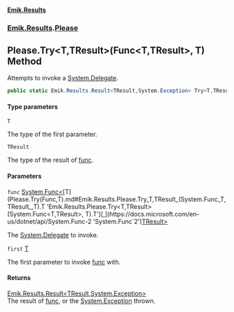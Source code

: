 #### [Emik.Results](index.md 'index')
### [Emik.Results](Emik.Results.md 'Emik.Results').[Please](Please.md 'Emik.Results.Please')

## Please.Try<T,TResult>(Func<T,TResult>, T) Method

Attempts to invoke a [System.Delegate](https://docs.microsoft.com/en-us/dotnet/api/System.Delegate 'System.Delegate').

```csharp
public static Emik.Results.Result<TResult,System.Exception> Try<T,TResult>(System.Func<T,TResult> func, T first);
```
#### Type parameters

<a name='Emik.Results.Please.Try_T,TResult_(System.Func_T,TResult_,T).T'></a>

`T`

The type of the first parameter.

<a name='Emik.Results.Please.Try_T,TResult_(System.Func_T,TResult_,T).TResult'></a>

`TResult`

The type of the result of [func](Please.Try(Func,T).md#Emik.Results.Please.Try_T,TResult_(System.Func_T,TResult_,T).func 'Emik.Results.Please.Try<T,TResult>(System.Func<T,TResult>, T).func').
#### Parameters

<a name='Emik.Results.Please.Try_T,TResult_(System.Func_T,TResult_,T).func'></a>

`func` [System.Func&lt;](https://docs.microsoft.com/en-us/dotnet/api/System.Func-2 'System.Func`2')[T](Please.Try(Func,T).md#Emik.Results.Please.Try_T,TResult_(System.Func_T,TResult_,T).T 'Emik.Results.Please.Try<T,TResult>(System.Func<T,TResult>, T).T')[,](https://docs.microsoft.com/en-us/dotnet/api/System.Func-2 'System.Func`2')[TResult](Please.Try(Func,T).md#Emik.Results.Please.Try_T,TResult_(System.Func_T,TResult_,T).TResult 'Emik.Results.Please.Try<T,TResult>(System.Func<T,TResult>, T).TResult')[&gt;](https://docs.microsoft.com/en-us/dotnet/api/System.Func-2 'System.Func`2')

The [System.Delegate](https://docs.microsoft.com/en-us/dotnet/api/System.Delegate 'System.Delegate') to invoke.

<a name='Emik.Results.Please.Try_T,TResult_(System.Func_T,TResult_,T).first'></a>

`first` [T](Please.Try(Func,T).md#Emik.Results.Please.Try_T,TResult_(System.Func_T,TResult_,T).T 'Emik.Results.Please.Try<T,TResult>(System.Func<T,TResult>, T).T')

The first parameter to invoke [func](Please.Try(Func,T).md#Emik.Results.Please.Try_T,TResult_(System.Func_T,TResult_,T).func 'Emik.Results.Please.Try<T,TResult>(System.Func<T,TResult>, T).func') with.

#### Returns
[Emik.Results.Result&lt;](Result_TOk,TErr_.md 'Emik.Results.Result<TOk,TErr>')[TResult](Please.Try(Func,T).md#Emik.Results.Please.Try_T,TResult_(System.Func_T,TResult_,T).TResult 'Emik.Results.Please.Try<T,TResult>(System.Func<T,TResult>, T).TResult')[,](Result_TOk,TErr_.md 'Emik.Results.Result<TOk,TErr>')[System.Exception](https://docs.microsoft.com/en-us/dotnet/api/System.Exception 'System.Exception')[&gt;](Result_TOk,TErr_.md 'Emik.Results.Result<TOk,TErr>')  
The result of [func](Please.Try(Func,T).md#Emik.Results.Please.Try_T,TResult_(System.Func_T,TResult_,T).func 'Emik.Results.Please.Try<T,TResult>(System.Func<T,TResult>, T).func'), or the [System.Exception](https://docs.microsoft.com/en-us/dotnet/api/System.Exception 'System.Exception') thrown.